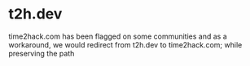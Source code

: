 # t2h.dev

time2hack.com has been flagged on some communities and as a workaround, we would redirect from t2h.dev to time2hack.com; while preserving the path